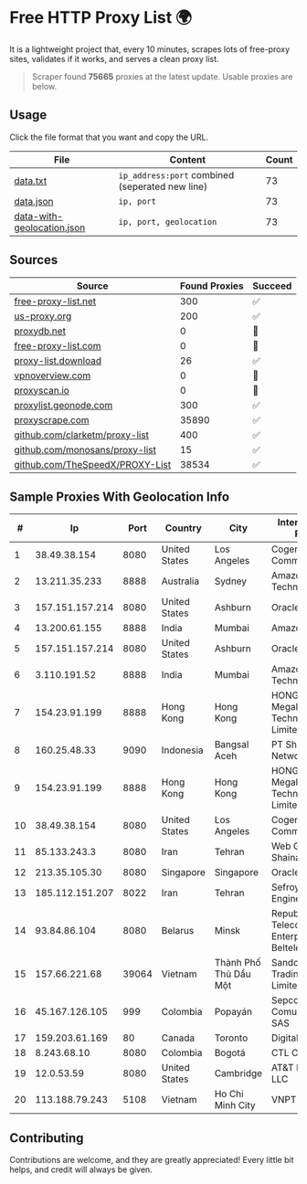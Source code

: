 
# Free HTTP Proxy List 🌍

It is a lightweight project that, every 10 minutes, scrapes lots of free-proxy sites, validates if it works, and serves a clean proxy list.


> Scraper found **75665** proxies at the latest update. Usable proxies are below.

## Usage

Click the file format that you want and copy the URL.


|File|Content|Count|
|----|-------|-----|
|[data.txt](https://raw.githubusercontent.com/themiralay/Proxy-List-World/master/data.txt)|`ip_address:port` combined (seperated new line)|73|
|[data.json](https://raw.githubusercontent.com/themiralay/Proxy-List-World/master/data.json)|`ip, port`|73|
|[data-with-geolocation.json](https://raw.githubusercontent.com/themiralay/Proxy-List-World/master/data-with-geolocation.json)|`ip, port, geolocation`|73|

## Sources

|Source|Found Proxies|Succeed|
|------|-------------|-------|
|[free-proxy-list.net](https://free-proxy-list.net)|300|✅|
|[us-proxy.org](https://www.us-proxy.org)|200|✅|
|[proxydb.net](http://proxydb.net)|0|🚫|
|[free-proxy-list.com](https://free-proxy-list.com/?page=&port=&type%5B%5D=http&type%5B%5D=https&up_time=0&search=Search)|0|🚫|
|[proxy-list.download](https://www.proxy-list.download/HTTP)|26|✅|
|[vpnoverview.com](https://vpnoverview.com/privacy/anonymous-browsing/free-proxy-servers)|0|🚫|
|[proxyscan.io](https://www.proxyscan.io)|0|🚫|
|[proxylist.geonode.com](https://proxylist.geonode.com/api/proxy-list?limit=300&page=1&sort_by=lastChecked&sort_type=desc&protocols=http,https)|300|✅|
|[proxyscrape.com](https://api.proxyscrape.com/v2/?request=displayproxies&protocol=http&timeout=10000&country=all&ssl=all&anonymity=all)|35890|✅|
|[github.com/clarketm/proxy-list](https://raw.githubusercontent.com/clarketm/proxy-list/master/proxy-list-raw.txt)|400|✅|
|[github.com/monosans/proxy-list](https://raw.githubusercontent.com/monosans/proxy-list/main/proxies/http.txt)|15|✅|
|[github.com/TheSpeedX/PROXY-List](https://raw.githubusercontent.com/TheSpeedX/PROXY-List/master/http.txt)|38534|✅|


## Sample Proxies With Geolocation Info

|#|Ip|Port|Country|City|Internet Service Provider|
|-|--|----|-------|----|-------------------------|
|1|38.49.38.154|8080|United States|Los Angeles|Cogent Communications|
|2|13.211.35.233|8888|Australia|Sydney|Amazon Technologies Inc.|
|3|157.151.157.214|8080|United States|Ashburn|Oracle Corporation|
|4|13.200.61.155|8888|India|Mumbai|Amazon.com, Inc.|
|5|157.151.157.214|8080|United States|Ashburn|Oracle Corporation|
|6|3.110.191.52|8888|India|Mumbai|Amazon Technologies Inc.|
|7|154.23.91.199|8888|Hong Kong|Hong Kong|HONG KONG Megalayer Technology Co., Limited|
|8|160.25.48.33|9090|Indonesia|Bangsal Aceh|PT Shs Solusindo Network|
|9|154.23.91.199|8888|Hong Kong|Hong Kong|HONG KONG Megalayer Technology Co., Limited|
|10|38.49.38.154|8080|United States|Los Angeles|Cogent Communications|
|11|85.133.243.3|8080|Iran|Tehran|Web Gostaran Shaina Shiraz LLC|
|12|213.35.105.30|8080|Singapore|Singapore|Oracle Corporation|
|13|185.112.151.207|8022|Iran|Tehran|Sefroyek Pardaz Engineering PJSC|
|14|93.84.86.104|8080|Belarus|Minsk|Republican Unitary Telecommunication Enterprise Beltelecom|
|15|157.66.221.68|39064|Vietnam|Thành Phố Thủ Dầu Một|Sandclock Service Trading Company Limited|
|16|45.167.126.105|999|Colombia|Popayán|Sepcom Comunicaciones SAS|
|17|159.203.61.169|80|Canada|Toronto|DigitalOcean, LLC|
|18|8.243.68.10|8080|Colombia|Bogotá|CTL Colombia|
|19|12.0.53.59|8080|United States|Cambridge|AT&T Enterprises, LLC|
|20|113.188.79.243|5108|Vietnam|Ho Chi Minh City|VNPT|



## Contributing

Contributions are welcome, and they are greatly appreciated! Every
little bit helps, and credit will always be given.

